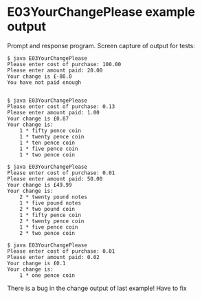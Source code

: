 E03YourChangePlease example output
==================================
Prompt and response program. Screen capture of output for tests:
```
$ java E03YourChangePlease
Please enter cost of purchase: 100.00
Please enter amount paid: 20.00
Your change is £-80.0
You have not paid enough


$ java E03YourChangePlease
Please enter cost of purchase: 0.13
Please enter amount paid: 1.00
Your change is £0.87
Your change is: 
	1 * fifty pence coin
	1 * twenty pence coin
	1 * ten pence coin
	1 * five pence coin
	1 * two pence coin

$ java E03YourChangePlease
Please enter cost of purchase: 0.01
Please enter amount paid: 50.00
Your change is £49.99
Your change is: 
	2 * twenty pound notes
	1 * five pound notes
	2 * two pound coin
	1 * fifty pence coin
	2 * twenty pence coin
	1 * five pence coin
	2 * two pence coin

$ java E03YourChangePlease
Please enter cost of purchase: 0.01
Please enter amount paid: 0.02
Your change is £0.1
Your change is: 
	1 * one pence coin
```
There is a bug in the change output of last example! 
Have to fix
